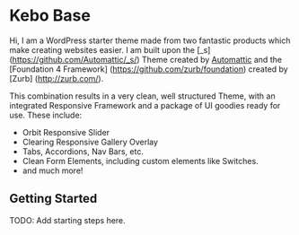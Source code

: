 # Kebo Base

Hi, I am a WordPress starter theme made from two fantastic products which make creating websites easier. I am built upon the [_s] (https://github.com/Automattic/_s/) Theme created by [Automattic](http://automattic.com/) and the [Foundation 4 Framework] (https://github.com/zurb/foundation) created by [Zurb] (http://zurb.com/).

This combination results in a very clean, well structured Theme, with an integrated Responsive Framework and a package of UI goodies ready for use. These include:
* Orbit Responsive Slider
* Clearing Responsive Gallery Overlay
* Tabs, Accordions, Nav Bars, etc.
* Clean Form Elements, including custom elements like Switches.
* and much more!

## Getting Started

TODO: Add starting steps here.